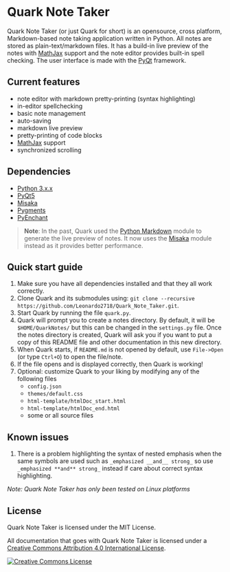 # Quark Note Taker
Quark Note Taker (or just Quark for short) is an opensource, cross platform, Markdown-based note taking 
application written in Python. All notes are stored as plain-text/markdown files. It has a 
build-in live preview of the notes with [MathJax](http://www.mathjax.org/) support and the 
note editor provides built-in spell checking. The user interface is made with the 
[PyQt](http://www.riverbankcomputing.com/software/pyqt/intro) framework.

## Current features
* note editor with markdown pretty-printing (syntax highlighting)
* in-editor spellchecking
* basic note management
* auto-saving
* markdown live preview
* pretty-printing of code blocks
* [MathJax](http://www.mathjax.org/) support
* synchronized scrolling

## Dependencies

* [Python 3.x.x](https://docs.python.org/3/)
* [PyQt5](http://pyqt.sourceforge.net/Docs/PyQt5/index.html)
* [Misaka](http://misaka.61924.nl)
* [Pygments](http://pygments.org/)
* [PyEnchant](https://pythonhosted.org/pyenchant/)

> **Note**: In the past, Quark used the [Python Markdown](https://github.com/waylan/Python-Markdown)
module to generate the live preview of notes. It now uses the [Misaka](http://misaka.61924.nl)
module instead as it provides better performance.

## Quick start guide
1. Make sure you have all dependencies installed and that they all work correctly.
2. Clone Quark and its submodules using: `git clone --recursive https://github.com/Leonardo2718/Quark_Note_Taker.git`.
3. Start Quark by running the file `quark.py`.
4. Quark will prompt you to create a notes directory.  By default, it will be
`$HOME/QuarkNotes/` but this can be changed in the `settings.py`
file.  Once the notes directory is created, Quark will ask you if you want to put a
copy of this README file and other documentation in this new directory.
5. When Quark starts, if `README.md` is not opened by default, use `File->Open` (or
type `Ctrl+O`) to open the file/note.
6. If the file opens and is displayed correctly, then Quark is working!
7. Optional: customize Quark to your liking by modifying any of the following files
	- `config.json`
	- `themes/default.css`
	- `html-template/htmlDoc_start.html`
	- `html-template/htmlDoc_end.html`
	- some or all source files


## Known issues
1. There is a problem highlighting the syntax of nested emphasis when the same symbols
are used such as `_emphasized __and__ strong_` so use `_emphasized **and** strong_` 
instead if care about correct syntax highlighting.

*Note: Quark Note Taker has only been tested on Linux platforms*

## License
Quark Note Taker is licensed under the MIT License.

All documentation that goes with Quark Note Taker is licensed under a [Creative Commons Attribution 4.0 International License](http://creativecommons.org/licenses/by/4.0/).

<a rel="license" href="http://creativecommons.org/licenses/by/4.0/"><img alt="Creative Commons License" style="border-width:0" src="https://i.creativecommons.org/l/by/4.0/88x31.png" /></a>
